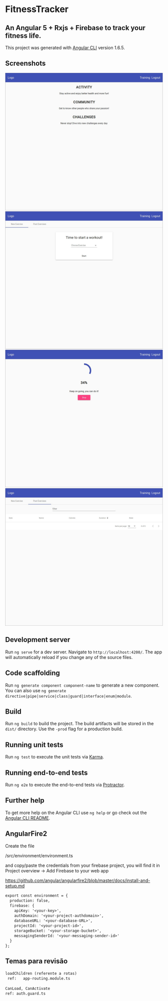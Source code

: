 # FitnessTracker

## An Angular 5 + Rxjs + Firebase to track your fitness life.

This project was generated with [Angular CLI](https://github.com/angular/angular-cli) version 1.6.5.

## Screenshots
![alt tag](https://raw.githubusercontent.com/DoctorRu/fitness-tracker/master/screenshots/01.jpg)
![alt tag](https://raw.githubusercontent.com/DoctorRu/fitness-tracker/master/screenshots/02.jpg)
![alt tag](https://raw.githubusercontent.com/DoctorRu/fitness-tracker/master/screenshots/03.jpg)
![alt tag](https://raw.githubusercontent.com/DoctorRu/fitness-tracker/master/screenshots/04.jpg)

## Development server

Run `ng serve` for a dev server. Navigate to `http://localhost:4200/`. The app will automatically reload if you change any of the source files.

## Code scaffolding

Run `ng generate component component-name` to generate a new component. You can also use `ng generate directive|pipe|service|class|guard|interface|enum|module`.

## Build

Run `ng build` to build the project. The build artifacts will be stored in the `dist/` directory. Use the `-prod` flag for a production build.

## Running unit tests

Run `ng test` to execute the unit tests via [Karma](https://karma-runner.github.io).

## Running end-to-end tests

Run `ng e2e` to execute the end-to-end tests via [Protractor](http://www.protractortest.org/).

## Further help

To get more help on the Angular CLI use `ng help` or go check out the [Angular CLI README](https://github.com/angular/angular-cli/blob/master/README.md).


## AngularFire2

Create the file

/src/environment/environment.ts

and copy/paste the credentials from your firebase project, you will find it in
Project overview -> Add Firebase to your web app

https://github.com/angular/angularfire2/blob/master/docs/install-and-setup.md

    
    export const environment = {
      production: false,
      firebase: {
        apiKey: '<your-key>',
        authDomain: '<your-project-authdomain>',
        databaseURL: '<your-database-URL>',
        projectId: '<your-project-id>',
        storageBucket: '<your-storage-bucket>',
        messagingSenderId: '<your-messaging-sender-id>'
      }
    };


## Temas para revisão
    loadChildren (referente a rotas)
     ref:   app-routing.module.ts

    CanLoad, CanActivate
    ref: auth.guard.ts